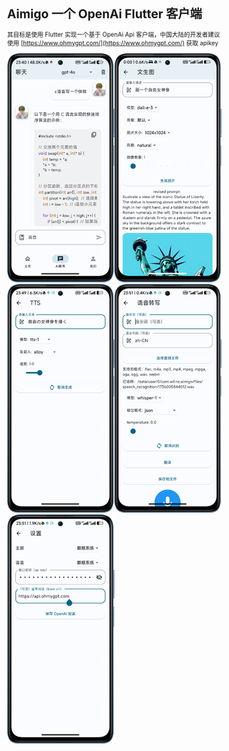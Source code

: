 # Aimigo 一个 OpenAi Flutter 客户端

其目标是使用 Flutter 实现一个基于 OpenAi Api 客户端，中国大陆的开发者建议使用 [https://www.ohmygpt.com/](https://www.ohmygpt.com/) 获取 apikey

<img src="docassets/1.png" alt="描述性文本" width="250px"><img src="docassets/2.png" alt="1" width="250px"/><img src="docassets/3.png" alt="1" width="250px" /><img src="docassets/4.png" alt="1" width="250px" /><img src="docassets/5.png" alt="1" width="250px"/>
